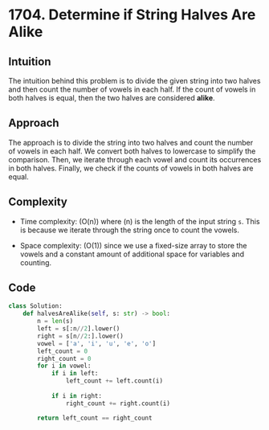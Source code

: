 # 1704. Determine if String Halves Are Alike

## Intuition
The intuition behind this problem is to divide the given string into two halves and then count the number of vowels in each half. If the count of vowels in both halves is equal, then the two halves are considered **alike**.

## Approach
The approach is to divide the string into two halves and count the number of vowels in each half. We convert both halves to lowercase to simplify the comparison. Then, we iterate through each vowel and count its occurrences in both halves. Finally, we check if the counts of vowels in both halves are equal.

## Complexity
- Time complexity: (O(n)) where (n) is the length of the input string `s`. This is because we iterate through the string once to count the vowels.
  
- Space complexity: (O(1)) since we use a fixed-size array to store the vowels and a constant amount of additional space for variables and counting.

## Code
```python
class Solution:
    def halvesAreAlike(self, s: str) -> bool:
        n = len(s)
        left = s[:n//2].lower()
        right = s[n//2:].lower()
        vowel = ['a', 'i', 'u', 'e', 'o']
        left_count = 0
        right_count = 0
        for i in vowel:
            if i in left:
                left_count += left.count(i)
                
            if i in right:
                right_count += right.count(i)

        return left_count == right_count
```